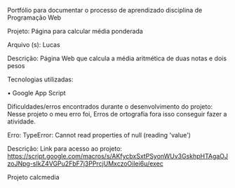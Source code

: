 Portfólio para documentar o processo de aprendizado disciplina de Programação Web

Projeto: Página para calcular média ponderada

Arquivo (s): Lucas

Descrição: Página Web que calcula a média aritmética de duas notas e dois pesos

Tecnologias utilizadas:

• Google App Script

Dificuldades/erros encontrados durante o desenvolvimento do projeto: Nesse projeto o meu erro foi, Erros de ortografia fora isso conseguir fazer a atividade.

Erro: TypeError: Cannot read properties of null (reading 'value')

Descrição: Link para acesso ao projeto: https://script.google.com/macros/s/AKfycbxSxtPSyonWUv3GskhpHTAgaOJzoJNpg-sIkZ4VGPu2FbF7j3PPrcjUMxczoOilei6u/exec

Projeto calcmedia

